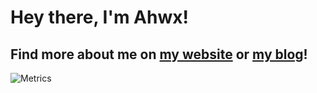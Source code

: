 # Hey there, I'm Ahwx!

## Find more about me on [my website](https://ahwx.org/) or [my blog](https://blog.ahwx.org)!

![Metrics](https://metrics.lecoq.io/Ahwxorg?template=classic&isocalendar=1&code=1&tweets=1&base=header%2C%20activity%2C%20community%2C%20repositories%2C%20metadata&base.indepth=false&base.hireable=false&base.skip=false&isocalendar=false&isocalendar.duration=half-year&code=false&code.lines=12&code.load=400&code.days=3&code.visibility=public&tweets=false&tweets.user=AhwxTweet&tweets.attachments=false&tweets.limit=2&config.timezone=UTC)
